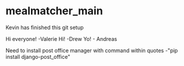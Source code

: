 # mealmatcher_main
Kevin has finished this git setup

Hi everyone! -Valerie
Hi!  -Drew
Yo! - Andreas


Need to install post office manager with command within quotes
-"pip install django-post_office"
